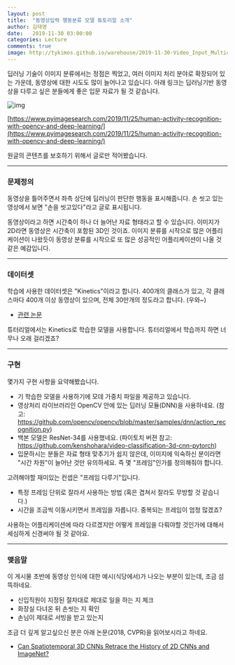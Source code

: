 ```yaml
---
layout: post
title:  "동영상입력 행동분류 모델 튜토리얼 소개"
author: 김태영
date:   2019-11-30 03:00:00
categories: Lecture
comments: true
image: http://tykimos.github.io/warehouse/2019-11-30-Video_Input_Multiclass_Recogintion_Model_title.png
---
```

딥러닝 기술이 이미지 분류에서는 정점은 찍었고, 여러 이미지 처리 분야로 확장되어 있는 가운데, 동영상에 대한 시도도 많이 늘어나고 있습니다. 아래 링크는 딥러닝기반 동영상을 다루고 싶은 분들에게 좋은 입문 자료가 될 것 같습니다.

![img](http://tykimos.github.io/warehouse/2019-11-30-Video_Input_Multiclass_Recogintion_Model_title.png)

[https://www.pyimagesearch.com/2019/11/25/human-activity-recognition-with-opencv-and-deep-learning/](https://www.pyimagesearch.com/2019/11/25/human-activity-recognition-with-opencv-and-deep-learning/)

원글의 콘텐츠를 보호하기 위해서 글로만 적어봤습니다.

---
### 문제정의

동영상을 틀어주면서 좌측 상단에 딥러닝이 판단한 행동을 표시해줍니다. 손 씻고 있는 영상에서 보면 "손을 씻고있다"라고 글로 표시됩니다. 

동영상이라고 하면 시간축이 하나 더 늘어난 자료 형태라고 할 수 있습니다. 이미지가 2D라면 동영상은 시간축이 포함된 3D인 것이죠. 이미지 분류를 시작으로 많은 어플리케이션이 나왔듯이 동영상 분류를 시작으로 또 많은 성공적인 어플리케이션이 나올 것 같은 예감입니다. 

---
### 데이터셋

학습에 사용한 데이터셋은 "Kinetics"이라고 합니다. 400개의 클래스가 있고, 각 클래스마다 400개 이상 동영상이 있으며, 전체 30만개의 정도라고 합니다. (우와~)
* [관련 논문](https://arxiv.org/abs/1705.06950)

튜터리얼에서는 Kinetics로 학습한 모델을 사용합니다. 튜터리얼에서 학습까지 하면 너무나 오래 걸리겠죠?

---
### 구현

몇가지 구현 사항을 요약해봤습니다. 
* 기 학습한 모델을 사용하기에 모데 가중치 파일을 제공하고 있습니다. 
* 영상처리 라이브러리인 OpenCV 안에 있는 딥러닝 모듈(DNN)을 사용하네요. (참고: https://github.com/opencv/opencv/blob/master/samples/dnn/action_recognition.py)
* 백본 모델은 ResNet-34를 사용했네요. (파이토치 버젼 참고: https://github.com/kenshohara/video-classification-3d-cnn-pytorch)
* 입문하시는 분들은 자료 형태 맞추기가 쉽지 않은데, 이미지에 익숙하신 분이라면 "시간 차원"이 늘어난 것만 유의하세요. 즉 몇 "프레임"인가를 정의해줘야 합니다. 

고려해야할 재미있는 컨셉은 "프레임 다루기"입니다.
* 특정 프레임 단위로 잘라서 사용하는 방법 (혹은 겹쳐서 잘라도 무방할 것 같습니다.)
* 시간을 조금씩 이동시키면서 프레임을 자릅니다. 중복되는 프레임이 엄청 많겠죠?

사용하는 어플리케이션에 따라 다르겠지만 어떻게 프레임을 다뤄야할 것인가에 대해서 세심하게 신경써야 될 것 같아요.

---
### 맺음말

이 게시물 초반에 동영상 인식에 대한 예시(식당에서)가 나오는 부분이 있는데, 조금 섬뜩하네요. 
* 신입직원이 지정된 절차대로 제대로 일을 하는 지 체크
* 화장실 다녀온 뒤 손씻는 지 확인
* 손님이 제대로 서빙을 받고 있는지

조금 더 깊게 알고싶으신 분은 아래 논문(2018, CVPR)을 읽어보시라고 하네요. 
* [Can Spatiotemporal 3D CNNs Retrace the History of 2D CNNs and ImageNet?](https://arxiv.org/abs/1711.09577)

